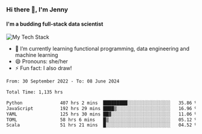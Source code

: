 ### Hi there 👋, I'm Jenny
#### I'm a budding full-stack data scientist

![My Tech Stack](https://github-readme-tech-stack.vercel.app/api/cards?fontFamily=Roboto+&lineCount=2&titleAlign=center&align=center&theme=catppuccin_mocha&line1=python%2Cpython%2C3776AB%3Bscala%2Cscala%2CDC322F%3Bdatabricks%2Cdatabricks%2CFF3621%3Bdocker%2Cdocker%2C2496ED%3B&line2=amazonaws%2Caws%2C232F3E%3Bdatabricks%2CFF3621%3Bpytorch%2Cpytorch%2CEE4C2C%3Bmlflow%2Cmlflow%2C0194E2%3B)


- 🌱 I’m currently learning functional programming, data engineering and machine learning
- 😄 Pronouns: she/her 
- ⚡ Fun fact: I also draw! 

<!--START_SECTION:waka-->

```txt
From: 30 September 2022 - To: 08 June 2024

Total Time: 1,135 hrs

Python              407 hrs 2 mins  █████████░░░░░░░░░░░░░░░░   35.86 %
JavaScript          192 hrs 29 mins ████▒░░░░░░░░░░░░░░░░░░░░   16.96 %
YAML                125 hrs 30 mins ██▓░░░░░░░░░░░░░░░░░░░░░░   11.06 %
TOML                58 hrs 6 mins   █▒░░░░░░░░░░░░░░░░░░░░░░░   05.12 %
Scala               51 hrs 21 mins  █░░░░░░░░░░░░░░░░░░░░░░░░   04.52 %
```

<!--END_SECTION:waka-->
